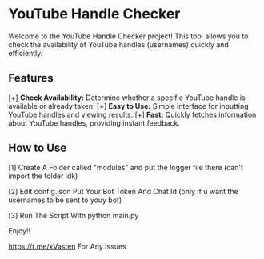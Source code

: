 # YouTube Handle Checker

Welcome to the YouTube Handle Checker project! This tool allows you to check the availability of YouTube handles (usernames) quickly and efficiently.

## Features

[+] **Check Availability:** Determine whether a specific YouTube handle is available or already taken.
[+] **Easy to Use:** Simple interface for inputting YouTube handles and viewing results.
[+] **Fast:** Quickly fetches information about YouTube handles, providing instant feedback.

## How to Use

[1] Create A Folder called "modules" and put the logger file there (can't import the folder idk)

[2] Edit config.json Put Your Bot Token And Chat Id (only if u want the usernames to be sent to youy bot)

[3] Run The Script With python main.py

Enjoy!!

https://t.me/xVasten For Any Issues
